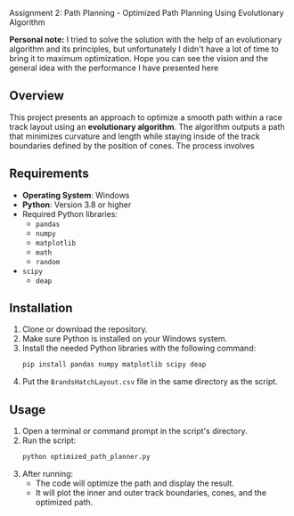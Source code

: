 Assignment 2: Path Planning - Optimized Path Planning Using Evolutionary Algorithm

**Personal note:**
I tried to solve the solution with the help of an evolutionary algorithm and its principles, but unfortunately I didn't have a lot of time to bring it to maximum optimization. 
Hope you can see the vision and the general idea with the performance I have presented here

## **Overview**
This project presents an approach to optimize a smooth path within a race track layout using an **evolutionary algorithm**. The algorithm outputs a path that minimizes curvature and length while staying inside of the track boundaries defined by the position of cones. The process involves

## **Requirements**
- **Operating System**: Windows
- **Python**: Version 3.8 or higher
- Required Python libraries:
  - `pandas`
  - `numpy`
  - `matplotlib`
  - `math`
  - `random`
- `scipy`
  - `deap`

## **Installation**
1. Clone or download the repository.
2. Make sure Python is installed on your Windows system.
3. Install the needed Python libraries with the following command:
   ```bash
   pip install pandas numpy matplotlib scipy deap
   ```
4. Put the `BrandsHatchLayout.csv` file in the same directory as the script.

## **Usage**
1. Open a terminal or command prompt in the script's directory.
2. Run the script:
   ```bash
   python optimized_path_planner.py
   ```
3. After running:
   - The code will optimize the path and display the result.
   - It will plot the inner and outer track boundaries, cones, and the optimized path.

